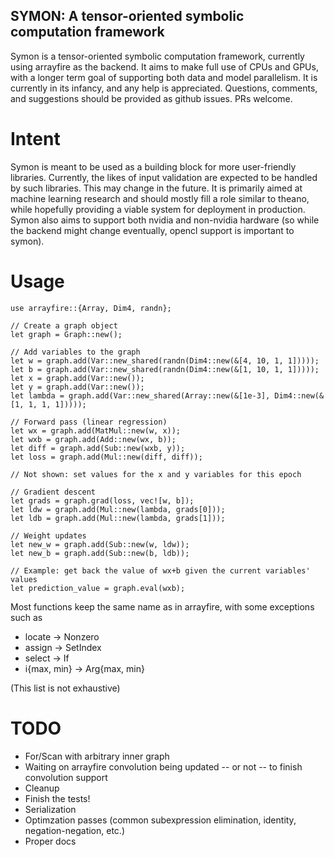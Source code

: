 ## SYMON: A tensor-oriented symbolic computation framework

Symon is a tensor-oriented symbolic computation framework, currently using arrayfire as the backend. It aims to make full use of CPUs and GPUs, with a longer term goal of supporting both data and model parallelism.
It is currently in its infancy, and any help is appreciated. Questions, comments, and suggestions should be provided as github issues. PRs welcome.

# Intent
Symon is meant to be used as a building block for more user-friendly libraries. Currently, the likes of input validation are expected to be handled by such libraries. This may change in the future. It is primarily aimed at machine learning research and should mostly fill a role similar to theano, while hopefully providing a viable system for deployment in production.
Symon also aims to support both nvidia and non-nvidia hardware (so while the backend might change eventually, opencl support is important to symon).

# Usage
```
use arrayfire::{Array, Dim4, randn};

// Create a graph object
let graph = Graph::new();

// Add variables to the graph
let w = graph.add(Var::new_shared(randn(Dim4::new(&[4, 10, 1, 1]))));
let b = graph.add(Var::new_shared(randn(Dim4::new(&[1, 10, 1, 1]))));
let x = graph.add(Var::new());
let y = graph.add(Var::new());
let lambda = graph.add(Var::new_shared(Array::new(&[1e-3], Dim4::new(&[1, 1, 1, 1]))));

// Forward pass (linear regression)
let wx = graph.add(MatMul::new(w, x));
let wxb = graph.add(Add::new(wx, b));
let diff = graph.add(Sub::new(wxb, y));
let loss = graph.add(Mul::new(diff, diff));

// Not shown: set values for the x and y variables for this epoch

// Gradient descent
let grads = graph.grad(loss, vec![w, b]);
let ldw = graph.add(Mul::new(lambda, grads[0]));
let ldb = graph.add(Mul::new(lambda, grads[1]));

// Weight updates
let new_w = graph.add(Sub::new(w, ldw));
let new_b = graph.add(Sub::new(b, ldb));

// Example: get back the value of wx+b given the current variables' values
let prediction_value = graph.eval(wxb);
```

Most functions keep the same name as in arrayfire, with some exceptions such as
- locate -> Nonzero
- assign -> SetIndex
- select -> If
- i{max, min} -> Arg{max, min}

(This list is not exhaustive)

# TODO
- For/Scan with arbitrary inner graph
- Waiting on arrayfire convolution being updated -- or not -- to finish convolution support
- Cleanup
- Finish the tests!
- Serialization
- Optimzation passes (common subexpression elimination, identity, negation-negation, etc.)
- Proper docs
